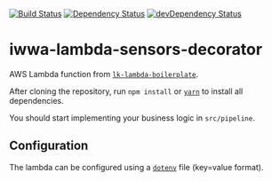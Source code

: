 [![Build Status](https://travis-ci.org/innowatio/iwwa-lambda-sensors-decorator.svg?branch=master)](https://travis-ci.org/innowatio/iwwa-lambda-sensors-decorator)
[![Dependency Status](https://david-dm.org/innowatio/iwwa-lambda-sensors-decorator.svg)](https://david-dm.org/innowatio/iwwa-lambda-sensors-decorator)
[![devDependency Status](https://david-dm.org/innowatio/iwwa-lambda-sensors-decorator/dev-status.svg)](https://david-dm.org/innowatio/iwwa-lambda-sensors-decorator#info=devDependencies)

# iwwa-lambda-sensors-decorator

AWS Lambda function from [`lk-lambda-boilerplate`](https://github.com/lk-architecture/lk-lambda-boilerplate).

After cloning the repository, run `npm install` or [`yarn`](https://yarnpkg.com) to install all dependencies.

You should start implementing your business logic in `src/pipeline`.

## Configuration

The lambda can be configured using a [`dotenv`](https://github.com/motdotla/dotenv) file (key=value format).
